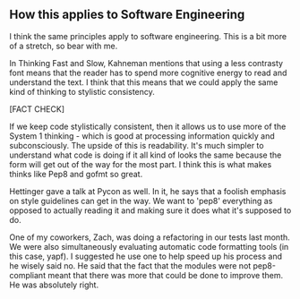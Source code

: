 How this applies to Software Engineering
----------------------------------------

I think the same principles apply to software engineering. This is a bit more
of a stretch, so bear with me.

In Thinking Fast and Slow, Kahneman mentions that using a less contrasty
font means that the reader has to spend more cognitive energy to read and
understand the text. I think that this means that we could apply the same
kind of thinking to stylistic consistency. 

[FACT CHECK]

If we keep code stylistically consistent, then it allows us to use more of the
System 1 thinking - which is good at processing information quickly and
subconsciously. The upside of this is readability. It's much simpler to
understand what code is doing if it all kind of looks the same because the form
will get out of the way for the most part.  I think this is what makes thinks
like Pep8 and gofmt so great. 


Hettinger gave a talk at 
Pycon as well. In it, he says that a foolish emphasis on style guidelines can
get in the way. We want to 'pep8' everything as opposed to actually reading it
and making sure it does what it's supposed to do. 

One of my coworkers, Zach, was doing a refactoring in our tests last month.  We
were also simultaneously evaluating automatic code formatting tools (in this
case, yapf). I suggested he use one to help speed up his process and he wisely
said no. He said that the fact that the modules were not pep8-compliant meant
that there was more that could be done to improve them. He was absolutely right.
